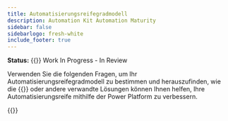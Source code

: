 ```yaml
---
title: Automatisierungsreifegradmodell
description: Automation Kit Automation Maturity
sidebar: false
sidebarlogo: fresh-white
include_footer: true
---
```

**Status:** {{<externalImage src="https://github.githubassets.com/images/icons/emoji/unicode/1f6a7.png" size="16x16" text="Construction Icon">}} Work In Progress - In Review

Verwenden Sie die folgenden Fragen, um Ihr Automatisierungsreifegradmodell zu bestimmen und herauszufinden, wie die {{<product-name>}} oder andere verwandte Lösungen können Ihnen helfen, Ihre Automatisierungsreife mithilfe der Power Platform zu verbessern.

{{<questions name="automation-maturity-model.json" completed="" showNavigationButtons=false >}}
